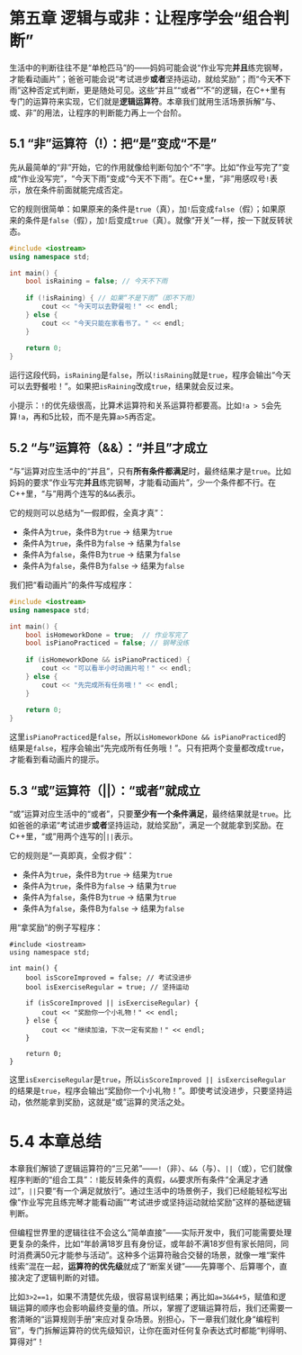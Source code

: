 # 第五章 逻辑与或非：让程序学会“组合判断”



生活中的判断往往不是“单枪匹马”的——妈妈可能会说“作业写完**并且**练完钢琴，才能看动画片”；爸爸可能会说“考试进步**或者**坚持运动，就给奖励”；而“今天**不**下雨”这种否定式判断，更是随处可见。这些“并且”“或者”“不”的逻辑，在C++里有专门的运算符来实现，它们就是**逻辑运算符**。本章我们就用生活场景拆解“与、或、非”的用法，让程序的判断能力再上一个台阶。

## 5.1 “非”运算符（!）：把“是”变成“不是”

先从最简单的“非”开始，它的作用就像给判断句加个“不”字。比如“作业写完了”变成“作业没写完”，“今天下雨”变成“今天不下雨”。在C++里，“非”用感叹号`!`表示，放在条件前面就能完成否定。

它的规则很简单：如果原来的条件是`true`（真），加`!`后变成`false`（假）；如果原来的条件是`false`（假），加`!`后变成`true`（真）。就像“开关”一样，按一下就反转状态。

```cpp
#include <iostream>
using namespace std;

int main() {
    bool isRaining = false; // 今天不下雨
    
    if (!isRaining) { // 如果“不是下雨”（即不下雨）
        cout << "今天可以去野餐啦！" << endl;
    } else {
        cout << "今天只能在家看书了。" << endl;
    }
    
    return 0;
}
```

运行这段代码，`isRaining`是`false`，所以`!isRaining`就是`true`，程序会输出“今天可以去野餐啦！”。如果把`isRaining`改成`true`，结果就会反过来。

小提示：`!`的优先级很高，比算术运算符和关系运算符都要高。比如`!a > 5`会先算`!a`，再和5比较，而不是先算`a>5`再否定。

## 5.2 “与”运算符（&&）：“并且”才成立

“与”运算对应生活中的“并且”，只有**所有条件都满足**时，最终结果才是`true`。比如妈妈的要求“作业写完**并且**练完钢琴，才能看动画片”，少一个条件都不行。在C++里，“与”用两个连写的&`&&`表示。

它的规则可以总结为“一假即假，全真才真”：

- 条件A为`true`，条件B为`true` → 结果为`true`
- 条件A为`true`，条件B为`false` → 结果为`false`
- 条件A为`false`，条件B为`true` → 结果为`false`
- 条件A为`false`，条件B为`false` → 结果为`false`

我们把“看动画片”的条件写成程序：

```cpp
#include <iostream>
using namespace std;

int main() {
    bool isHomeworkDone = true;  // 作业写完了
    bool isPianoPracticed = false; // 钢琴没练
    
    if (isHomeworkDone && isPianoPracticed) {
        cout << "可以看半小时动画片啦！" << endl;
    } else {
        cout << "先完成所有任务哦！" << endl;
    }
    
    return 0;
}
```

这里`isPianoPracticed`是`false`，所以`isHomeworkDone && isPianoPracticed`的结果是`false`，程序会输出“先完成所有任务哦！”。只有把两个变量都改成`true`，才能看到看动画片的提示。



## 5.3 “或”运算符（||）：“或者”就成立

“或”运算对应生活中的“或者”，只要**至少有一个条件满足**，最终结果就是`true`。比如爸爸的承诺“考试进步**或者**坚持运动，就给奖励”，满足一个就能拿到奖励。在C++里，“或”用两个连写的|`||`表示。

它的规则是“一真即真，全假才假”：

- 条件A为`true`，条件B为`true` → 结果为`true`
- 条件A为`true`，条件B为`false` → 结果为`true`
- 条件A为`false`，条件B为`true` → 结果为`true`
- 条件A为`false`，条件B为`false` → 结果为`false`

用“拿奖励”的例子写程序：

```Plain
#include <iostream>
using namespace std;

int main() {
    bool isScoreImproved = false; // 考试没进步
    bool isExerciseRegular = true; // 坚持运动
    
    if (isScoreImproved || isExerciseRegular) {
        cout << "奖励你一个小礼物！" << endl;
    } else {
        cout << "继续加油，下次一定有奖励！" << endl;
    }
    
    return 0;
}
```

这里`isExerciseRegular`是`true`，所以`isScoreImproved || isExerciseRegular`的结果是`true`，程序会输出“奖励你一个小礼物！”。即使考试没进步，只要坚持运动，依然能拿到奖励，这就是“或”运算的灵活之处。

# 5.4 本章总结

本章我们解锁了逻辑运算符的“三兄弟”——`!`（非）、`&&`（与）、`||`（或），它们就像程序判断的“组合工具”：`!`能反转条件的真假，`&&`要求所有条件“全满足才通过”，`||`只要“有一个满足就放行”。通过生活中的场景例子，我们已经能轻松写出像“作业写完且练完琴才能看动画”“考试进步或坚持运动就给奖励”这样的基础逻辑判断。

但编程世界里的逻辑往往不会这么“简单直接”——实际开发中，我们可能需要处理更复杂的条件，比如“年龄满18岁且有身份证，或年龄不满18岁但有家长陪同，同时消费满50元才能参与活动”。这种多个运算符融合交替的场景，就像一堆“案件线索”混在一起，**运算符的优先级**就成了“断案关键”——先算哪个、后算哪个，直接决定了逻辑判断的对错。

比如`3>2==1`，如果不清楚优先级，很容易误判结果；再比如`a=3&&4+5`，赋值和逻辑运算的顺序也会影响最终变量的值。所以，掌握了逻辑运算符后，我们还需要一套清晰的“运算规则手册”来应对复杂场景。别担心，下一章我们就化身“编程判官”，专门拆解运算符的优先级知识，让你在面对任何复杂表达式时都能“判得明、算得对”！